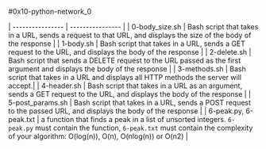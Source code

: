 #0x10-python-network_0

| ---------------- | ---------------- |
| 0-body_size.sh | Bash script that takes in a URL, sends a request to that URL, and displays the size of the body of the response |
| 1-body.sh | Bash script that takes in a URL, sends a GET request to the URL, and displays the body of the response |
| 2-delete.sh | Bash script that sends a DELETE request to the URL passed as the first argument and displays the body of the response |
| 3-methods.sh | Bash script that takes in a URL and displays all HTTP methods the server will accept.|
| 4-header.sh | Bash script that takes in a URL as an argument, sends a GET request to the URL, and displays the body of the response |
| 5-post_params.sh | Bash script that takes in a URL, sends a POST request to the passed URL, and displays the body of the response |
| 6-peak.py, 6-peak.txt | a function that finds a peak in a list of unsorted integers. `6-peak.py` must contain the function, `6-peak.txt` must contain the complexity of your algorithm: O(log(n)), O(n), O(nlog(n)) or O(n2) |
